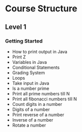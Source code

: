 # Course Structure

## Level 1

### Getting Started

- How to print output in Java
- Print Z
- Variables in Java
- Conditional Statements
- Grading System
- Loops
- Take input in Java
- Is a number prime
- Print all prime numbers till N
- Print all fibonacci numbers till N
- Count digits in a number
- Digits of a number
- Print reverse of a number
- Inverse of a number
- Rotate a number
